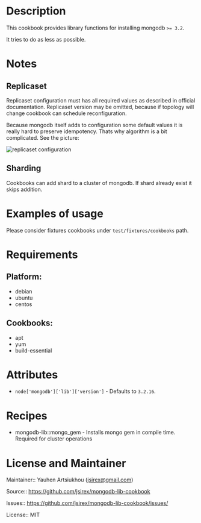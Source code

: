 # Description

This cookbook provides library functions for installing mongodb `>= 3.2`.

It tries to do as less as possible.


# Notes

## Replicaset

Replicaset configuration must has all required values as described in official documentation.
Replicaset version may be omitted, because if topology will change cookbook can schedule reconfiguration.

Because mongodb itself adds to configuration some default values it is really hard to preserve idempotency.
Thats why algorithm is a bit complicated. See the picture:

![replicaset configuration](https://raw.githubusercontent.com/jsirex/mongodb-lib-cookbook/dev/doc/replication.png)


## Sharding

Cookbooks can add shard to a cluster of mongodb. If shard already exist it skips addition.

# Examples of usage

Please consider fixtures cookbooks under `test/fixtures/cookbooks` path.

# Requirements

## Platform:

* debian
* ubuntu
* centos

## Cookbooks:

* apt
* yum
* build-essential

# Attributes

* `node['mongodb']['lib']['version']` -  Defaults to `3.2.16`.

# Recipes

* mongodb-lib::mongo_gem - Installs mongo gem in compile time. Required for cluster operations

# License and Maintainer

Maintainer:: Yauhen Artsiukhou (<jsirex@gmail.com>)

Source:: https://github.com/jsirex/mongodb-lib-cookbook

Issues:: https://github.com/jsirex/mongodb-lib-cookbook/issues/

License:: MIT
